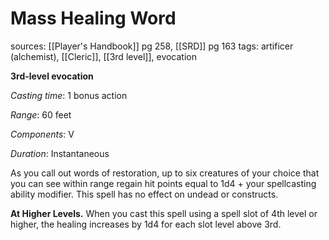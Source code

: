 # Mass Healing Word
sources: [[Player's Handbook]] pg 258, [[SRD]] pg 163
tags: artificer (alchemist), [[Cleric]], [[3rd level]], evocation

**3rd-level evocation**

*Casting time*: 1 bonus action

*Range*: 60 feet

*Components*: V

*Duration*: Instantaneous

As you call out words of restoration, up to six creatures of your choice that you can see within range regain hit points equal to 1d4 + your spellcasting ability modifier. This spell has no effect on undead or constructs.

**At Higher Levels.** When you cast this spell using a spell slot of 4th level or higher, the healing increases by 1d4 for each slot level above 3rd.
